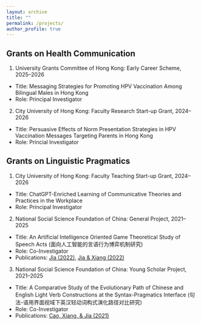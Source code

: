 ```yaml
---
layout: archive
title: ""
permalink: /projects/
author_profile: true
---
```


Grants on Health Communication
-----
1. University Grants Committee of Hong Kong: Early Career Scheme, 2025–2026
  * Title: Messaging Strategies for Promoting HPV Vaccination Among Bilingual Males in Hong Kong
  * Role: Principal Investigator
    
2. City University of Hong Kong: Faculty Research Start-up Grant, 2024–2026
  * Title: Persuasive Effects of Norm Presentation Strategies in HPV Vaccination Messages Targeting Parents in Hong Kong
  * Role: Princial Investigator


Grants on Linguistic Pragmatics
-----
1. City University of Hong Kong: Faculty Teaching Start-up Grant, 2024–2026
  * Title: ChatGPT-Enriched Learning of Communicative Theories and Practices in the Workplace
  * Role: Principal Investigator
    
2. National Social Science Foundation of China: General Project, 2021–2025
  * Title: An Artificial Intelligence Oriented Game Theoretical Study of Speech Acts (面向人工智能的言语行为博弈机制研究)
  * Role: Co-Investigator
  * Publications: [Jia (2022)](https://jamesmianjia.github.io/files/Jia_2022_JoP.pdf), [Jia & Xiang (2022)](https://jamesmianjia.github.io/files/Jia_Xiang_2022_FLC.pdf)

3. National Social Science Foundation of China: Young Scholar Project, 2021–2025
  * Title: A Comparative Study of the Evolutionary Path of Chinese and English Light Verb Constructions at the Syntax-Pragmatics Interface (句法-语用界面视域下英汉轻动词构式演化路径对比研究)
  * Role: Co-Investigator
  * Publications: [Cao, Xiang, & Jia (2021)](https://jamesmianjia.github.io/files/Cao_Xiang_Jia_2021_FLLTP.pdf)


